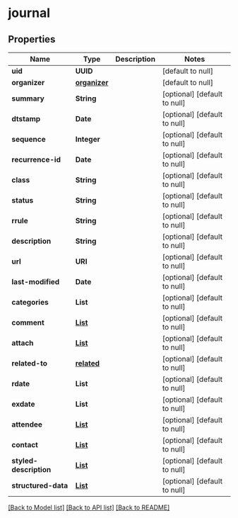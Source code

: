 # journal
## Properties

Name | Type | Description | Notes
------------ | ------------- | ------------- | -------------
**uid** | **UUID** |  | [default to null]
**organizer** | [**organizer**](organizer.md) |  | [default to null]
**summary** | **String** |  | [optional] [default to null]
**dtstamp** | **Date** |  | [optional] [default to null]
**sequence** | **Integer** |  | [optional] [default to null]
**recurrence-id** | **Date** |  | [optional] [default to null]
**class** | **String** |  | [optional] [default to null]
**status** | **String** |  | [optional] [default to null]
**rrule** | **String** |  | [optional] [default to null]
**description** | **String** |  | [optional] [default to null]
**url** | **URI** |  | [optional] [default to null]
**last-modified** | **Date** |  | [optional] [default to null]
**categories** | **List** |  | [optional] [default to null]
**comment** | [**List**](comment.md) |  | [optional] [default to null]
**attach** | [**List**](attachment.md) |  | [optional] [default to null]
**related-to** | [**related**](related.md) |  | [optional] [default to null]
**rdate** | **List** |  | [optional] [default to null]
**exdate** | **List** |  | [optional] [default to null]
**attendee** | [**List**](attendee.md) |  | [optional] [default to null]
**contact** | [**List**](contact.md) |  | [optional] [default to null]
**styled-description** | [**List**](styledDescription.md) |  | [optional] [default to null]
**structured-data** | [**List**](structuredData.md) |  | [optional] [default to null]

[[Back to Model list]](../README.md#documentation-for-models) [[Back to API list]](../README.md#documentation-for-api-endpoints) [[Back to README]](../README.md)

